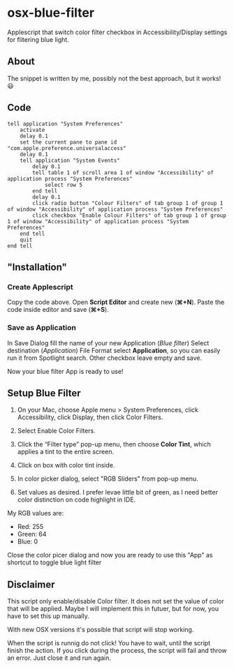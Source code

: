 # osx-blue-filter
Applescript that switch color filter checkbox in Accessibility/Display settings for flitering blue light.

## About
The snippet is written by me, possibly not the best approach, but it works! 😃

## Code 
```applescript
tell application "System Preferences"
	activate
	delay 0.1
	set the current pane to pane id "com.apple.preference.universalaccess"
	delay 0.1
	tell application "System Events"
		delay 0.1
		tell table 1 of scroll area 1 of window "Accessibility" of application process "System Preferences"
			select row 5
		end tell
		delay 0.1
		click radio button "Colour Filters" of tab group 1 of group 1 of window "Accessibility" of application process "System Preferences"
		click checkbox "Enable Colour Filters" of tab group 1 of group 1 of window "Accessibility" of application process "System Preferences"
	end tell
	quit
end tell
```

## "Installation"

### Create Applescript
Copy the code above. Open **Script Editor** and create new (**&#8984;+N**). Paste the code inside editor and save (**&#8984;+S**). 

### Save as Application
In Save Dialog fill the name of your new Application (_Blue filter_)
Select destination (_Application_)
File Format select **Application**, so you can easily run it from Spotlight search.
Other checkbox leave empty and save.

Now your blue filter App is ready to use!

## Setup Blue Filter

1. On your Mac, choose Apple menu > System Preferences, click Accessibility, click Display, then click Color Filters.

2. Select Enable Color Filters.

3. Click the “Filter type” pop-up menu, then choose **Color Tint**, which applies a tint to the entire screen.

4. Click on box with color tint inside. 

5. In color picker dialog, select "RGB Sliders" from pop-up menu.

6. Set values as desired. I prefer levae little bit of green, as I need better color distinction on code highlight in IDE. 

My RGB values are:
- Red: 255
- Green: 64
- Blue: 0

Close the color picer dialog and now you are ready to use this "App" as shortcut to toggle blue light filter

## Disclaimer

This script only enable/disable Color filter. It does not set the value of color that will be applied.
Maybe I will implement this in futuer, but for now, you have to set this up manually.

With new OSX versions it's possible that script will stop working. 

When the script is runnig do not click! You have to wait, until the script finish the action. If you click during the process, the script will fail and throw an error. Just close it and run again.
